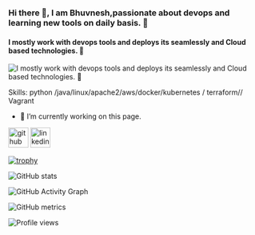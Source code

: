### Hi there 👋, I am Bhuvnesh,passionate about devops and learning new tools on daily basis. 🎯
#### I mostly work with devops tools and deploys its seamlessly and Cloud based technologies. 🚀
![I mostly work with devops tools and deploys its seamlessly and Cloud based technologies. 🚀](https://wallpaperaccess.com/full/2648921.jpg)


Skills: python /java/linux/apache2/aws/docker/kubernetes / terraform// Vagrant

- 🔭 I’m currently working on this page. 


[<img src='https://cdn.jsdelivr.net/npm/simple-icons@3.0.1/icons/github.svg' alt='github' height='40'>](https://github.com/https://github.com/bhuvneshthakre)  [<img src='https://cdn.jsdelivr.net/npm/simple-icons@3.0.1/icons/linkedin.svg' alt='linkedin' height='40'>](https://www.linkedin.com/in/www.linkedin.com/in/bhuvnesh-thakre-8291b2224/)  

[![trophy](https://github-profile-trophy.vercel.app/?username=https://github.com/bhuvneshthakre)](https://github.com/ryo-ma/github-profile-trophy)

![GitHub stats](https://github-readme-stats.vercel.app/api?username=https://github.com/bhuvneshthakre&show_icons=true)  

![GitHub Activity Graph](https://activity-graph.herokuapp.com/graph?username=https://github.com/bhuvneshthakre)  

![GitHub metrics](https://metrics.lecoq.io/https://github.com/bhuvneshthakre)  

![Profile views](https://gpvc.arturio.dev/https://github.com/bhuvneshthakre)  
